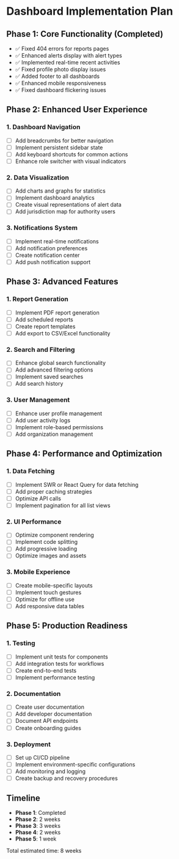 # Dashboard Implementation Plan

## Phase 1: Core Functionality (Completed)
- ✅ Fixed 404 errors for reports pages
- ✅ Enhanced alerts display with alert types
- ✅ Implemented real-time recent activities
- ✅ Fixed profile photo display issues
- ✅ Added footer to all dashboards
- ✅ Enhanced mobile responsiveness
- ✅ Fixed dashboard flickering issues

## Phase 2: Enhanced User Experience

### 1. Dashboard Navigation
- [ ] Add breadcrumbs for better navigation
- [ ] Implement persistent sidebar state
- [ ] Add keyboard shortcuts for common actions
- [ ] Enhance role switcher with visual indicators

### 2. Data Visualization
- [ ] Add charts and graphs for statistics
- [ ] Implement dashboard analytics
- [ ] Create visual representations of alert data
- [ ] Add jurisdiction map for authority users

### 3. Notifications System
- [ ] Implement real-time notifications
- [ ] Add notification preferences
- [ ] Create notification center
- [ ] Add push notification support

## Phase 3: Advanced Features

### 1. Report Generation
- [ ] Implement PDF report generation
- [ ] Add scheduled reports
- [ ] Create report templates
- [ ] Add export to CSV/Excel functionality

### 2. Search and Filtering
- [ ] Enhance global search functionality
- [ ] Add advanced filtering options
- [ ] Implement saved searches
- [ ] Add search history

### 3. User Management
- [ ] Enhance user profile management
- [ ] Add user activity logs
- [ ] Implement role-based permissions
- [ ] Add organization management

## Phase 4: Performance and Optimization

### 1. Data Fetching
- [ ] Implement SWR or React Query for data fetching
- [ ] Add proper caching strategies
- [ ] Optimize API calls
- [ ] Implement pagination for all list views

### 2. UI Performance
- [ ] Optimize component rendering
- [ ] Implement code splitting
- [ ] Add progressive loading
- [ ] Optimize images and assets

### 3. Mobile Experience
- [ ] Create mobile-specific layouts
- [ ] Implement touch gestures
- [ ] Optimize for offline use
- [ ] Add responsive data tables

## Phase 5: Production Readiness

### 1. Testing
- [ ] Implement unit tests for components
- [ ] Add integration tests for workflows
- [ ] Create end-to-end tests
- [ ] Implement performance testing

### 2. Documentation
- [ ] Create user documentation
- [ ] Add developer documentation
- [ ] Document API endpoints
- [ ] Create onboarding guides

### 3. Deployment
- [ ] Set up CI/CD pipeline
- [ ] Implement environment-specific configurations
- [ ] Add monitoring and logging
- [ ] Create backup and recovery procedures

## Timeline

- **Phase 1**: Completed
- **Phase 2**: 2 weeks
- **Phase 3**: 3 weeks
- **Phase 4**: 2 weeks
- **Phase 5**: 1 week

Total estimated time: 8 weeks